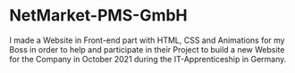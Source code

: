 # NetMarket-PMS-GmbH
I made a Website in Front-end part with HTML, CSS and Animations for my Boss in order to help and participate in their Project to build a new Website for the Company in October 2021 during the IT-Apprenticeship in Germany.
